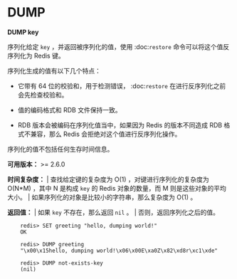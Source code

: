 # DUMP


**DUMP key**

序列化给定 ``key`` ，并返回被序列化的值，使用 :doc:`restore` 命令可以将这个值反序列化为 Redis 键。

序列化生成的值有以下几个特点：

- 它带有 64 位的校验和，用于检测错误， :doc:`restore` 在进行反序列化之前会先检查校验和。

- 值的编码格式和 RDB 文件保持一致。

- RDB 版本会被编码在序列化值当中，如果因为 Redis 的版本不同造成 RDB 格式不兼容，那么 Redis 会拒绝对这个值进行反序列化操作。

序列化的值不包括任何生存时间信息。


**可用版本：**
    >= 2.6.0

**时间复杂度：**
    | 查找给定键的复杂度为 O(1) ，对键进行序列化的复杂度为 O(N*M) ，其中 N 是构成 ``key`` 的 Redis 对象的数量，而 M 则是这些对象的平均大小。
    | 如果序列化的对象是比较小的字符串，那么复杂度为 O(1) 。

**返回值：**
    | 如果 ``key`` 不存在，那么返回 ``nil`` 。
    | 否则，返回序列化之后的值。

```
    redis> SET greeting "hello, dumping world!"
    OK

    redis> DUMP greeting
    "\x00\x15hello, dumping world!\x06\x00E\xa0Z\x82\xd8r\xc1\xde"

    redis> DUMP not-exists-key
    (nil)
```